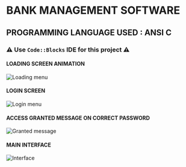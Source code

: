 # BANK MANAGEMENT SOFTWARE
## PROGRAMMING LANGUAGE USED : ANSI C
### :warning: Use `Code::Blocks` IDE for this project :warning:

#### LOADING SCREEN ANIMATION
![Loading menu](https://cwithsharad.github.io/BMS/loading.PNG)
#### LOGIN SCREEN
![Login menu](https://cwithsharad.github.io/BMS/login_screen.PNG)
#### ACCESS GRANTED MESSAGE ON CORRECT PASSWORD
![Granted message](https://cwithsharad.github.io/BMS/granted.png)
#### MAIN INTERFACE
![Interface](https://cwithsharad.github.io/BMS/interface.PNG)
